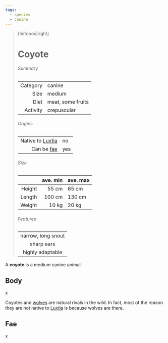 ```yaml
---
tags:
  - species
  - canine
---
```

> [!infobox|right]
> # Coyote
> ###### Summary
> |  |  |
> | ---: | ---- |
> | Category | canine |
> | Size | medium |
> | Diet | meat, some fruits |
> | Activity | crepuscular |
> ###### Origins
> |  |  |
> | ---: | ---- |
> | Native to [Luxtia](<../../Locations/Luxtia.md>) | no |
> | Can be [fae](<../Fae.md>) | yes |
> ###### Size
> |   | ave. min | ave. max |
> | ---: | ---: | :--- |
> | Height | 55 cm | 65 cm |
> | Length | 100 cm | 130 cm |
> | Weight | 10 kg | 20 kg |
> ###### Features
> |  |
> | :--: |
> | narrow, long snout |
> | sharp ears |
> | highly adaptable |

A **coyote** is a medium canine animal.

## Body
x

Coyotes and [wolves](<./Wolf.md>) are natural rivals in the wild. In fact, most of the reason they are not native to [Luxtia](<../../Locations/Luxtia.md>) is because wolves are there.

## Fae
x